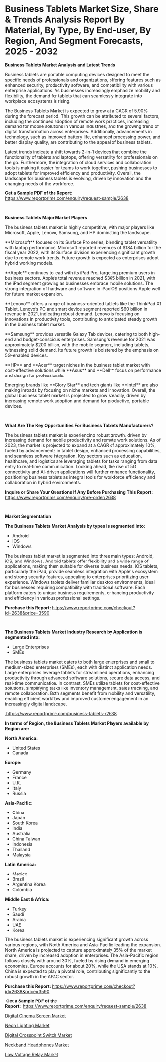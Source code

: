 <p><h1>Business Tablets Market Size, Share & Trends Analysis Report By Material, By Type, By End-user, By Region, And Segment Forecasts, 2025 - 2032</h1></p><p><strong>Business Tablets Market Analysis and Latest Trends</strong></p>
<p><p>Business tablets are portable computing devices designed to meet the specific needs of professionals and organizations, offering features such as enhanced security, productivity software, and compatibility with various enterprise applications. As businesses increasingly emphasize mobility and flexibility, the demand for tablets that can seamlessly integrate into workplace ecosystems is rising.</p><p>The Business Tablets Market is expected to grow at a CAGR of 5.90% during the forecast period. This growth can be attributed to several factors, including the continued adoption of remote work practices, increasing demand for mobile solutions in various industries, and the growing trend of digital transformation across enterprises. Additionally, advancements in technology, such as improved battery life, enhanced processing power, and better display quality, are contributing to the appeal of business tablets.</p><p>Latest trends indicate a shift towards 2-in-1 devices that combine the functionality of tablets and laptops, offering versatility for professionals on the go. Furthermore, the integration of cloud services and collaboration tools is making it easier for teams to work together, pushing businesses to adopt tablets for improved efficiency and productivity. Overall, the landscape for business tablets is evolving, driven by innovation and the changing needs of the workforce.</p></p>
<p><strong>Get a Sample PDF of the Report:&nbsp;</strong> <a href="https://www.reportprime.com/enquiry/request-sample/2638?utm_campaign=2041&utm_medium=2&utm_source=Github&utm_content=ia&utm_term=18032025&utm_id=business-tablets">https://www.reportprime.com/enquiry/request-sample/2638</a></p>
<p>&nbsp;</p>
<p><strong>Business Tablets Major Market Players</strong></p>
<p><p>The business tablets market is highly competitive, with major players like Microsoft, Apple, Lenovo, Samsung, and HP dominating the landscape. </p><p>**Microsoft** focuses on its Surface Pro series, blending tablet versatility with laptop performance. Microsoft reported revenues of $184 billion for the fiscal year 2022, with its Surface division experiencing significant growth due to remote work trends. Future growth is expected as enterprises adopt hybrid working models.</p><p>**Apple** continues to lead with its iPad Pro, targeting premium users in business sectors. Apple’s total revenue reached $365 billion in 2021, with the iPad segment growing as businesses embrace mobile solutions. The strong integration of hardware and software in iPad OS positions Apple well for future market expansion.</p><p>**Lenovo** offers a range of business-oriented tablets like the ThinkPad X1 Tablet. Lenovo’s PC and smart device segment reported $60 billion in revenue in 2021, indicating robust demand. Lenovo is focusing on innovations in productivity tools, contributing to anticipated steady growth in the business tablet market.</p><p>**Samsung** provides versatile Galaxy Tab devices, catering to both high-end and budget-conscious enterprises. Samsung's revenue for 2021 was approximately $200 billion, with the mobile segment, including tablets, witnessing solid demand. Its future growth is bolstered by the emphasis on 5G-enabled devices.</p><p>**HP** and **Acer** target niches in the business tablet market with cost-effective solutions while **Asus** and **Dell** focus on performance and design for professionals. </p><p>Emerging brands like **Glory Star** and tech giants like **Intel** are also making inroads by focusing on niche markets and innovation. Overall, the global business tablet market is projected to grow steadily, driven by increasing remote work adoption and demand for productive, portable devices.</p></p>
<p>&nbsp;</p>
<p><strong>What Are The Key Opportunities For Business Tablets Manufacturers?</strong></p>
<p><p>The business tablets market is experiencing robust growth, driven by increasing demand for mobile productivity and remote work solutions. As of 2023, the market is projected to expand at a CAGR of approximately 10%, fueled by advancements in tablet design, enhanced processing capabilities, and seamless software integration. Key sectors such as education, healthcare, and logistics are leveraging tablets for tasks ranging from data entry to real-time communication. Looking ahead, the rise of 5G connectivity and AI-driven applications will further enhance functionality, positioning business tablets as integral tools for workforce efficiency and collaboration in hybrid environments.</p></p>
<p><strong>Inquire or Share Your Questions If Any Before Purchasing This Report:</strong> <a href="https://www.reportprime.com/enquiry/pre-order/2638?utm_campaign=2041&utm_medium=2&utm_source=Github&utm_content=ia&utm_term=18032025&utm_id=business-tablets">https://www.reportprime.com/enquiry/pre-order/2638</a></p>
<p>&nbsp;</p>
<p><strong>Market Segmentation</strong></p>
<p><strong>The Business Tablets Market Analysis by types is segmented into:</strong></p>
<p><ul><li>Android</li><li>iOS</li><li>Windows</li></ul></p>
<p><p>The business tablet market is segmented into three main types: Android, iOS, and Windows. Android tablets offer flexibility and a wide range of applications, making them suitable for diverse business needs. iOS tablets, particularly the iPad, provide seamless integration with Apple's ecosystem and strong security features, appealing to enterprises prioritizing user experience. Windows tablets deliver familiar desktop environments, ideal for businesses requiring compatibility with traditional software. Each platform caters to unique business requirements, enhancing productivity and efficiency in various professional settings.</p></p>
<p><strong>Purchase this Report:&nbsp;</strong><a href="https://www.reportprime.com/checkout?id=2638&price=3590&utm_campaign=2041&utm_medium=2&utm_source=Github&utm_content=ia&utm_term=18032025&utm_id=business-tablets">https://www.reportprime.com/checkout?id=2638&price=3590</a></p>
<p>&nbsp;</p>
<p><strong>The Business Tablets Market Industry Research by Application is segmented into:</strong></p>
<p><ul><li>Large Enterprises</li><li>SMEs</li></ul></p>
<p><p>The business tablets market caters to both large enterprises and small to medium-sized enterprises (SMEs), each with distinct application needs. Large enterprises leverage tablets for streamlined operations, enhancing productivity through advanced software solutions, secure data access, and real-time communication. In contrast, SMEs utilize tablets for cost-effective solutions, simplifying tasks like inventory management, sales tracking, and remote collaboration. Both segments benefit from mobility and versatility, enabling efficient workflow and improved customer engagement in an increasingly digital landscape.</p></p>
<p><a href="https://www.reportprime.com/business-tablets-r2638?utm_campaign=2041&utm_medium=2&utm_source=Github&utm_content=ia&utm_term=18032025&utm_id=business-tablets">&nbsp;https://www.reportprime.com/business-tablets-r2638</a></p>
<p><strong>In terms of Region, the Business Tablets Market Players available by Region are:</strong></p>
<p>
    <p> <strong> North America: </strong>
        <ul>
            <li>United States</li>
            <li>Canada</li>
        </ul>
        </p> 
    <p> <strong> Europe: </strong>
        <ul>
            <li>Germany</li>
            <li>France</li>
            <li>U.K.</li>
            <li>Italy</li>
            <li>Russia</li>
        </ul>
        </p> 
    <p> <strong> Asia-Pacific: </strong>
        <ul>
            <li>China</li>
            <li>Japan</li>
            <li>South Korea</li>
            <li>India</li>
            <li>Australia</li>
            <li>China Taiwan</li>
            <li>Indonesia</li>
            <li>Thailand</li>
            <li>Malaysia</li>
        </ul>
        </p> 
    <p> <strong> Latin America: </strong>
        <ul>
            <li>Mexico</li>
            <li>Brazil</li>
            <li>Argentina Korea</li>
            <li>Colombia</li>
        </ul>
        </p> 
    <p> <strong> Middle East & Africa: </strong>
        <ul>
            <li>Turkey</li>
            <li>Saudi</li>
            <li>Arabia</li>
            <li>UAE</li>
            <li>Korea</li>
        </ul>
    </p>
    </p>
<p><p>The business tablets market is experiencing significant growth across various regions, with North America and Asia-Pacific leading the expansion. North America is projected to capture approximately 35% of the market share, driven by increased adoption in enterprises. The Asia-Pacific region follows closely with around 30%, fueled by rising demand in emerging economies. Europe accounts for about 20%, while the USA stands at 10%. China is expected to play a pivotal role, contributing significantly to the robust growth in the APAC sector.</p></p>
<p><strong>Purchase this Report: </strong><a href="https://www.reportprime.com/checkout?id=2638&price=3590&utm_campaign=2041&utm_medium=2&utm_source=Github&utm_content=ia&utm_term=18032025&utm_id=business-tablets">https://www.reportprime.com/checkout?id=2638&price=3590</a></p>
<p>&nbsp;<strong>Get a Sample PDF of the Report:&nbsp;&nbsp;</strong><a href="https://www.reportprime.com/enquiry/request-sample/2638?utm_campaign=2041&utm_medium=2&utm_source=Github&utm_content=ia&utm_term=18032025&utm_id=business-tablets">https://www.reportprime.com/enquiry/request-sample/2638</a></p>
<p><strong></strong></p>
<p><p><a href="https://github.com/reeseberro3j/Market-Research-Report-List-1/blob/main/digital-cinema-screen-market.md?utm_campaign=2041&utm_medium=2&utm_source=Github&utm_content=ia&utm_term=18032025&utm_id=business-tablets">Digital Cinema Screen Market</a></p><p><a href="https://github.com/pockettifere14/Market-Research-Report-List-1/blob/main/neon-lighting-market.md?utm_campaign=2041&utm_medium=2&utm_source=Github&utm_content=ia&utm_term=18032025&utm_id=business-tablets">Neon Lighting Market</a></p><p><a href="https://github.com/rocicbenton/Market-Research-Report-List-1/blob/main/digital-crosspoint-switch-market.md?utm_campaign=2041&utm_medium=2&utm_source=Github&utm_content=ia&utm_term=18032025&utm_id=business-tablets">Digital Crosspoint Switch Market</a></p><p><a href="https://github.com/billejuman43/Market-Research-Report-List-1/blob/main/neckband-headphones-market.md?utm_campaign=2041&utm_medium=2&utm_source=Github&utm_content=ia&utm_term=18032025&utm_id=business-tablets">Neckband Headphones Market</a></p><p><a href="https://github.com/shroffuhpa/Market-Research-Report-List-1/blob/main/low-voltage-relay-market.md?utm_campaign=2041&utm_medium=2&utm_source=Github&utm_content=ia&utm_term=18032025&utm_id=business-tablets">Low Voltage Relay Market</a></p></p>